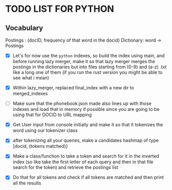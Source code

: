 # TODO LIST FOR PYTHON

## Vocabulary

Postings : (docID, frequency of that word in the docid)
Dictionary: word -> Postings

- [X] Let's for now use the `python` indexes, so build the index using main, and before running lazy merger, make it so that lazy merger merges the postings in the dictionaries but into files starting from (0-9) and (a-z) .txt like a long one of them (if you run the rust version you might be able to see what i mean)
- [X] Within lazy_merger, replaced final_index with a new dir to merged_indexes
- [ ] Make sure that the phonebook.json made also lines up with those indexes and load that in memory if possible since you are going to be using that for DOCID to URL mapping
- [X] Get User input from console initially and make it so that it tokenizes the word using our tokenizer class
- [X] after tokenizing all your queries, make a candidates hashmap of type [docid, (tokens matched)]
- [X] Make a class/function to take a token and search for it in the inverted index (so like take the first letter of each query and then in that file search for the token) and retrieve the postings list
- [X] Do that for all tokens and check if all tokens are matched and then print all the results

